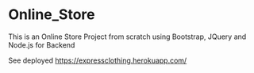 # Online_Store
This is an Online Store Project from scratch using Bootstrap, JQuery and Node.js for Backend 


See deployed https://expressclothing.herokuapp.com/ 
